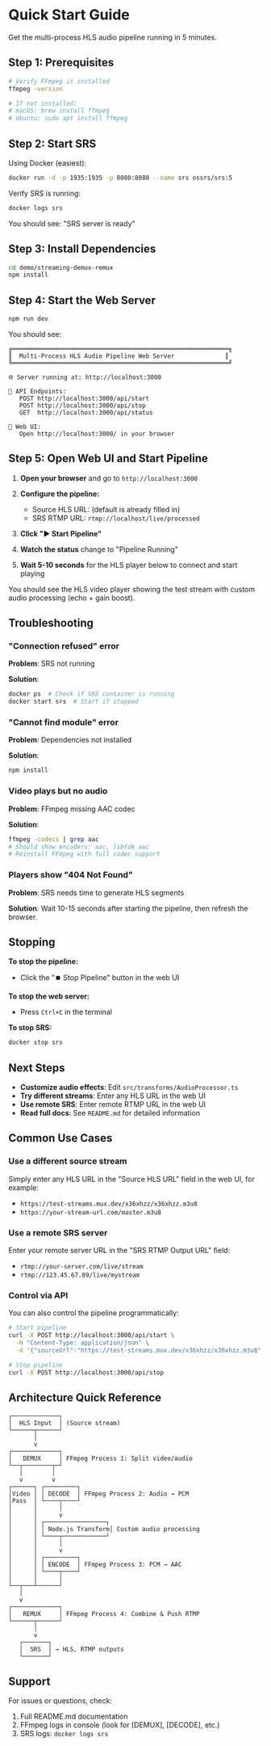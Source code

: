 # Quick Start Guide

Get the multi-process HLS audio pipeline running in 5 minutes.

## Step 1: Prerequisites

```bash
# Verify FFmpeg is installed
ffmpeg -version

# If not installed:
# macOS: brew install ffmpeg
# Ubuntu: sudo apt install ffmpeg
```

## Step 2: Start SRS

Using Docker (easiest):

```bash
docker run -d -p 1935:1935 -p 8080:8080 --name srs ossrs/srs:5
```

Verify SRS is running:

```bash
docker logs srs
```

You should see: "SRS server is ready"

## Step 3: Install Dependencies

```bash
cd demo/streaming-demux-remux
npm install
```

## Step 4: Start the Web Server

```bash
npm run dev
```

You should see:
```
╔════════════════════════════════════════════════════════════╗
║  Multi-Process HLS Audio Pipeline Web Server              ║
╚════════════════════════════════════════════════════════════╝

🌐 Server running at: http://localhost:3000

📖 API Endpoints:
   POST http://localhost:3000/api/start
   POST http://localhost:3000/api/stop
   GET  http://localhost:3000/api/status

🎨 Web UI:
   Open http://localhost:3000/ in your browser
```

## Step 5: Open Web UI and Start Pipeline

1. **Open your browser** and go to `http://localhost:3000`

2. **Configure the pipeline:**
   - Source HLS URL: (default is already filled in)
   - SRS RTMP URL: `rtmp://localhost/live/processed`

3. **Click "▶️ Start Pipeline"**

4. **Watch the status** change to "Pipeline Running"

5. **Wait 5-10 seconds** for the HLS player below to connect and start playing

You should see the HLS video player showing the test stream with custom audio processing (echo + gain boost).

## Troubleshooting

### "Connection refused" error

**Problem**: SRS not running

**Solution**: 
```bash
docker ps  # Check if SRS container is running
docker start srs  # Start if stopped
```

### "Cannot find module" error

**Problem**: Dependencies not installed

**Solution**:
```bash
npm install
```

### Video plays but no audio

**Problem**: FFmpeg missing AAC codec

**Solution**:
```bash
ffmpeg -codecs | grep aac
# Should show encoders: aac, libfdk_aac
# Reinstall FFmpeg with full codec support
```

### Players show "404 Not Found"

**Problem**: SRS needs time to generate HLS segments

**Solution**: Wait 10-15 seconds after starting the pipeline, then refresh the browser.

## Stopping

**To stop the pipeline:**
- Click the "⏹️ Stop Pipeline" button in the web UI

**To stop the web server:**
- Press `Ctrl+C` in the terminal

**To stop SRS:**
```bash
docker stop srs
```

## Next Steps

- **Customize audio effects**: Edit `src/transforms/AudioProcessor.ts`
- **Try different streams**: Enter any HLS URL in the web UI
- **Use remote SRS**: Enter remote RTMP URL in the web UI
- **Read full docs**: See `README.md` for detailed information

## Common Use Cases

### Use a different source stream

Simply enter any HLS URL in the "Source HLS URL" field in the web UI, for example:
- `https://test-streams.mux.dev/x36xhzz/x36xhzz.m3u8`
- `https://your-stream-url.com/master.m3u8`

### Use a remote SRS server

Enter your remote server URL in the "SRS RTMP Output URL" field:
- `rtmp://your-server.com/live/stream`
- `rtmp://123.45.67.89/live/mystream`

### Control via API

You can also control the pipeline programmatically:

```bash
# Start pipeline
curl -X POST http://localhost:3000/api/start \
  -H "Content-Type: application/json" \
  -d '{"sourceUrl":"https://test-streams.mux.dev/x36xhzz/x36xhzz.m3u8","srsRtmpUrl":"rtmp://localhost/live/processed"}'

# Stop pipeline
curl -X POST http://localhost:3000/api/stop
```

## Architecture Quick Reference

```
┌─────────────┐
│  HLS Input  │ (Source stream)
└──────┬──────┘
       │
       v
┌─────────────┐
│   DEMUX     │ FFmpeg Process 1: Split video/audio
└──┬────────┬─┘
   │        │
   v        v
┌──────┐ ┌─────────┐
│Video │ │ DECODE  │ FFmpeg Process 2: Audio → PCM
│Pass  │ └────┬────┘
│      │      │
│      │      v
│      │ ┌─────────────────┐
│      │ │ Node.js Transform│ Custom audio processing
│      │ └────┬────────────┘
│      │      │
│      │      v
│      │ ┌─────────┐
│      │ │ ENCODE  │ FFmpeg Process 3: PCM → AAC
│      │ └────┬────┘
│      │      │
└──┬───┴──────┘
   │
   v
┌─────────────┐
│   REMUX     │ FFmpeg Process 4: Combine & Push RTMP
└──────┬──────┘
       │
       v
   ┌───────┐
   │  SRS  │ → HLS, RTMP outputs
   └───────┘
```

## Support

For issues or questions, check:
1. Full README.md documentation
2. FFmpeg logs in console (look for [DEMUX], [DECODE], etc.)
3. SRS logs: `docker logs srs`

